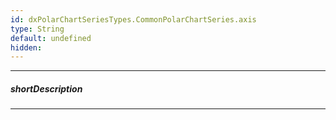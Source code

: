 ```yaml
---
id: dxPolarChartSeriesTypes.CommonPolarChartSeries.axis
type: String
default: undefined
hidden: 
---
```

---
##### shortDescription

---
